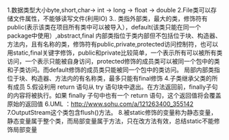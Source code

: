 
1.数据类型大小byte,short,char-> int -> long -> float -> double
2.File类可以存储文件属性，不能够读写文件(利用IO)
3..	类指外部类，最大的类，修饰符有public(表示该类在项目所有类中可以被导入），default(该类只能在同一个package中使用）,abstract,final
	内部类指位于类内部但不包括位于块、构造器、方法内，且有名称的类，修饰符有public,private,protected访问控制符，也可以用static,final关键字修饰，public和private比较简单，一个表示所有可以被所有类访问，一个表示只能被自身访问，protected修饰的成员类可以被同一个包中的类和子类访问。而default修饰的成员类只能被同一个包中的类访问。
	局部内部类指位于块、构造器、方法内的有名称类，最多只能有final修饰
4.子类继承父类的所有成员
5.假设利用 return 语句从 try 语句块中退出。在方法返回前，finally子句的内容将被执行。如果 finally 子句中也有一个 return 语句，这个返回值将会覆盖原始的返回值
6.UML ：http://www.sohu.com/a/121263400_355142
7.OutputStream这个类包含flush()方法。
8.被static修饰的变量称为静态变量，静态变量属于整个类，而局部变量属于方法，只在改方法有效，总结static不能修饰局部变量